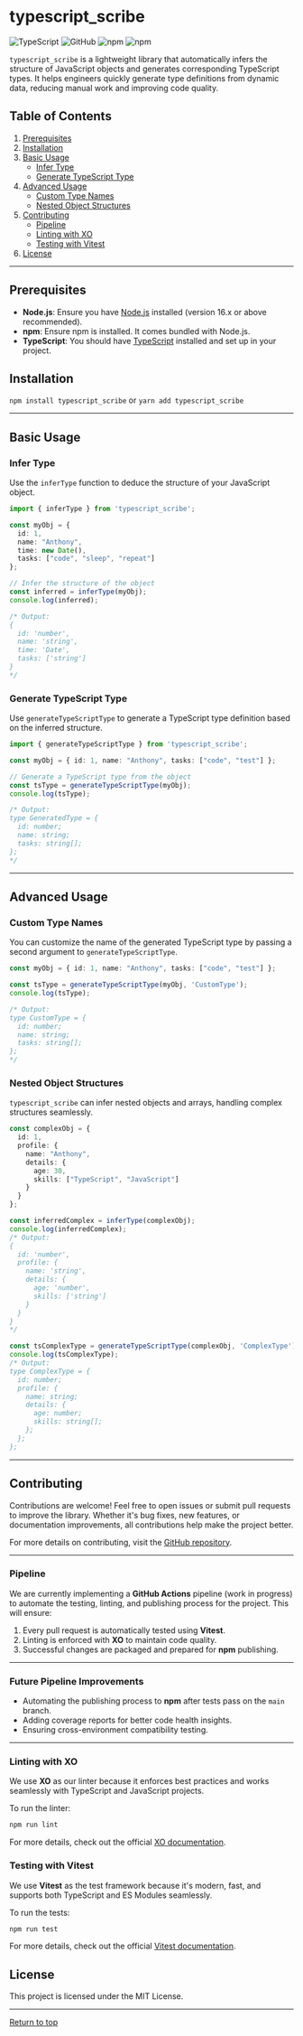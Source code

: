 # typescript_scribe

![TypeScript](https://img.shields.io/badge/TypeScript-4.x-blue.svg)
![GitHub](https://img.shields.io/github/license/AnthonyMazzie/typescript_scribe)
![npm](https://img.shields.io/npm/v/typescript_scribe)
![npm](https://img.shields.io/npm/dt/typescript_scribe)

`typescript_scribe` is a lightweight library that automatically infers the structure of JavaScript objects and generates corresponding TypeScript types. It helps engineers quickly generate type definitions from dynamic data, reducing manual work and improving code quality.

## Table of Contents
1. [Prerequisites](#prerequisites)
2. [Installation](#installation)
3. [Basic Usage](#basic-usage)
   - [Infer Type](#infer-type)
   - [Generate TypeScript Type](#generate-typescript-type)
4. [Advanced Usage](#advanced-usage)
   - [Custom Type Names](#custom-type-names)
   - [Nested Object Structures](#nested-object-structures)
5. [Contributing](#contributing)
   - [Pipeline](#pipeline)
   - [Linting with XO](#linting-with-xo)
   - [Testing with Vitest](#testing-with-vitest)
6. [License](#license)

---

## Prerequisites

- **Node.js**: Ensure you have [Node.js](https://nodejs.org/) installed (version 16.x or above recommended).
- **npm**: Ensure npm is installed. It comes bundled with Node.js.
- **TypeScript**: You should have [TypeScript](https://www.typescriptlang.org/download/) installed and set up in your project.

## Installation

`npm install typescript_scribe` or `yarn add typescript_scribe`

---


## Basic Usage

### Infer Type

Use the `inferType` function to deduce the structure of your JavaScript object.

```ts
import { inferType } from 'typescript_scribe';

const myObj = {
  id: 1,
  name: "Anthony",
  time: new Date(),
  tasks: ["code", "sleep", "repeat"]
};

// Infer the structure of the object
const inferred = inferType(myObj);
console.log(inferred);

/* Output:
{
  id: 'number',
  name: 'string',
  time: 'Date',
  tasks: ['string']
}
*/
```

### Generate TypeScript Type

Use `generateTypeScriptType` to generate a TypeScript type definition based on the inferred structure.

```ts
import { generateTypeScriptType } from 'typescript_scribe';

const myObj = { id: 1, name: "Anthony", tasks: ["code", "test"] };

// Generate a TypeScript type from the object
const tsType = generateTypeScriptType(myObj);
console.log(tsType);

/* Output:
type GeneratedType = {
  id: number;
  name: string;
  tasks: string[];
};
*/
```

---

## Advanced Usage

### Custom Type Names

You can customize the name of the generated TypeScript type by passing a second argument to `generateTypeScriptType`.

```ts
const myObj = { id: 1, name: "Anthony", tasks: ["code", "test"] };

const tsType = generateTypeScriptType(myObj, 'CustomType');
console.log(tsType);

/* Output:
type CustomType = {
  id: number;
  name: string;
  tasks: string[];
};
*/
```

### Nested Object Structures

`typescript_scribe` can infer nested objects and arrays, handling complex structures seamlessly.

```ts
const complexObj = {
  id: 1,
  profile: {
    name: "Anthony",
    details: {
      age: 30,
      skills: ["TypeScript", "JavaScript"]
    }
  }
};

const inferredComplex = inferType(complexObj);
console.log(inferredComplex);
/* Output:
{
  id: 'number',
  profile: {
    name: 'string',
    details: {
      age: 'number',
      skills: ['string']
    }
  }
}
*/

const tsComplexType = generateTypeScriptType(complexObj, 'ComplexType');
console.log(tsComplexType);
/* Output:
type ComplexType = {
  id: number;
  profile: {
    name: string;
    details: {
      age: number;
      skills: string[];
    };
  };
};
```

---

## Contributing

Contributions are welcome! Feel free to open issues or submit pull requests to improve the library. Whether it's bug fixes, new features, or documentation improvements, all contributions help make the project better.

For more details on contributing, visit the [GitHub repository](https://github.com/AnthonyMazzie/type-scribe).

---

### Pipeline

We are currently implementing a **GitHub Actions** pipeline (work in progress) to automate the testing, linting, and publishing process for the project. This will ensure:

1. Every pull request is automatically tested using **Vitest**.
2. Linting is enforced with **XO** to maintain code quality.
3. Successful changes are packaged and prepared for **npm** publishing.

---

### Future Pipeline Improvements
- Automating the publishing process to **npm** after tests pass on the `main` branch.
- Adding coverage reports for better code health insights.
- Ensuring cross-environment compatibility testing.

---

### Linting with XO

We use **XO** as our linter because it enforces best practices and works seamlessly with TypeScript and JavaScript projects.

To run the linter:

```bash
npm run lint
```

For more details, check out the official [XO documentation](https://github.com/xojs/xo).

### Testing with Vitest

We use **Vitest** as the test framework because it's modern, fast, and supports both TypeScript and ES Modules seamlessly.

To run the tests:

```bash
npm run test
```

For more details, check out the official [Vitest documentation](https://vitest.dev/).

## License
This project is licensed under the MIT License.

---

[Return to top](#typescript_scribe)
